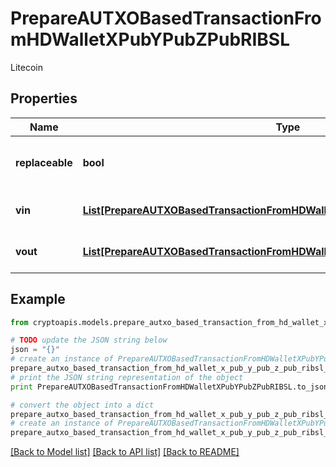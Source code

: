 # PrepareAUTXOBasedTransactionFromHDWalletXPubYPubZPubRIBSL

Litecoin

## Properties
Name | Type | Description | Notes
------------ | ------------- | ------------- | -------------
**replaceable** | **bool** | Representation of whether the transaction is replaceable | [optional] 
**vin** | [**List[PrepareAUTXOBasedTransactionFromHDWalletXPubYPubZPubRIBSLVinInner]**](PrepareAUTXOBasedTransactionFromHDWalletXPubYPubZPubRIBSLVinInner.md) | Represents the transaction inputs. | 
**vout** | [**List[PrepareAUTXOBasedTransactionFromHDWalletXPubYPubZPubRIBSLVoutInner]**](PrepareAUTXOBasedTransactionFromHDWalletXPubYPubZPubRIBSLVoutInner.md) | Represents the transaction outputs. | 

## Example

```python
from cryptoapis.models.prepare_autxo_based_transaction_from_hd_wallet_x_pub_y_pub_z_pub_ribsl import PrepareAUTXOBasedTransactionFromHDWalletXPubYPubZPubRIBSL

# TODO update the JSON string below
json = "{}"
# create an instance of PrepareAUTXOBasedTransactionFromHDWalletXPubYPubZPubRIBSL from a JSON string
prepare_autxo_based_transaction_from_hd_wallet_x_pub_y_pub_z_pub_ribsl_instance = PrepareAUTXOBasedTransactionFromHDWalletXPubYPubZPubRIBSL.from_json(json)
# print the JSON string representation of the object
print PrepareAUTXOBasedTransactionFromHDWalletXPubYPubZPubRIBSL.to_json()

# convert the object into a dict
prepare_autxo_based_transaction_from_hd_wallet_x_pub_y_pub_z_pub_ribsl_dict = prepare_autxo_based_transaction_from_hd_wallet_x_pub_y_pub_z_pub_ribsl_instance.to_dict()
# create an instance of PrepareAUTXOBasedTransactionFromHDWalletXPubYPubZPubRIBSL from a dict
prepare_autxo_based_transaction_from_hd_wallet_x_pub_y_pub_z_pub_ribsl_form_dict = prepare_autxo_based_transaction_from_hd_wallet_x_pub_y_pub_z_pub_ribsl.from_dict(prepare_autxo_based_transaction_from_hd_wallet_x_pub_y_pub_z_pub_ribsl_dict)
```
[[Back to Model list]](../README.md#documentation-for-models) [[Back to API list]](../README.md#documentation-for-api-endpoints) [[Back to README]](../README.md)


